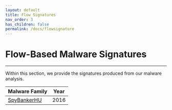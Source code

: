 ```yaml
---
layout: default
title: Flow Signatures
nav_order: 3
has_children: false
permalink: /docs/flowsignature
---
```


# Flow-Based Malware Signatures
---

Within this section, we provide the signatures produced from our malware analysis.


|Malware Family|Year|
|:-------------------------------|:------------------:|
|[SpyBankerHU](../signatures/spybankerhu.md)|2016|
